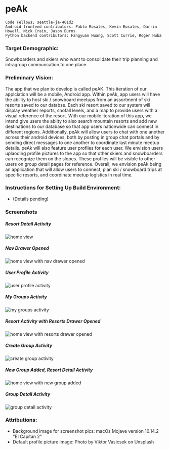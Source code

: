 # peAk

```
Code Fellows; seattle-ja-401d2
Android frontend contributors: Pablo Rosales, Kevin Rosales, Darrin Howell, Nick Crain, Jason Burns
Python backend contributors: Fangyuan Huang, Scott Currie, Roger Huba
```

### Target Demographic:
Snowboarders and skiers who want to consolidate their trip planning and intragroup communcation to one place.

### Preliminary Vision:
The app that we plan to develop is called peAK. This iteration of our applciation will be a mobile, Android app. Within peAk, app users will have the ability to host ski / snowboard meetups from an assortment of ski resorts saved to our databse. Each ski resort saved to our system will display weather reports, snofall levels, and a map to provide users with a visual reference of the resort. With our mobile iteration of this app, we intend give users the abilty to also search mountain resorts and add new destinations to our database so that app users nationwide can connect in different regions. Additionally, peAk will allow users to chat with one another across their android devices, both by posting in group chat portals and by sending direct messages to one another to coordinate last minute meetup details. peAk will also feature user profiles for each user. We envision users uplaoding profile pictures to the app so that other skiers and snowboarders can recognize them on the slopes. These profiles will be visible to other users on group detail pages for reference. Overall, we envision peAk being an application that will allow users to connect, plan ski / snowboard trips at specific resorts, and coordinate meetup logistics in real time. 

### Instructions for Setting Up Build Environment: 
* (Details pending)

### Screenshots

##### Resort Detail Activity

![home view](./assets/peakScreenshot_ResortDetail.png)

##### Nav Drawer Opened

![home view with nav drawer opened](./assets/peakScreenshot_NavDrawerOpened.png)

##### User Profile Activity

![user profile activity](./assets/peakScreenshot_ProfileActivity.png)

##### My Groups Activity

![my groups activity](./assets/peakScreenshot_MyGroupsActivity.png)

##### Resort Activity with Resorts Drawer Opened

![home view with resorts drawer opened](./assets/peakScreenshot_ResortsDrawerOpen.png)

##### Create Group Activity

![create group activity](./assets/peakScreenshot_CreateGroupFormFilledOut.png)

##### New Group Added, Resort Detail Activity

![home view with new group added](./assets/peakScreenshot_ResortDetailWithGroupAdded.png)

##### Group Detail Activity

![group detail activity](./assets/peakScreenshot_GroupDetail.png)

### Attributions: 
* Background image for screenshot pics: macOs Mojave version 10.14.2 "El Capitan 2"
* Default profile picture image: Photo by Viktor Vasicsek on Unsplash
